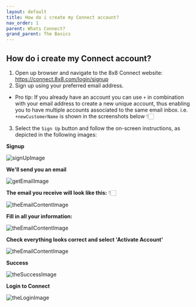 ```yaml
---
layout: default
title: How do i create my Connect account?
nav_order: 1
parent: Whats Connect?
grand_parent: The Basics
---
```


## How do i create my Connect account?

1. Open up browser and navigate to the 8x8 Connect website: https://connect.8x8.com/login/signup
2. Sign up using your preferred email address.  
  * Pro tip: If you already have an account you can use `+` in combination with your email address to create a new unique account, thus enabling you to have multiple accounts associated to the same email inbox. i.e. `+newCustomerName` is shown in the screenshots below 👇🏻
3. Select the `Sign Up` button and follow the on-screen instructions, as depicted in the following images:

**Signup**

![signUpImage](/cpaas-wiki/image_assets/connect/01-signUp.png)

**We'll send you an email**

![getEmailImage](/cpaas-wiki/image_assets/connect/02-signUp.png)

**The email you receive will look like this:** 👇🏻

![theEmailContentImage](/cpaas-wiki/image_assets/connect/03-signUpEmail.png)

**Fill in all your information:**

![theEmailContentImage](/cpaas-wiki/image_assets/connect/04-AccountInfo.png)

**Check everything looks correct and select 'Activate Account'**

![theEmailContentImage](/cpaas-wiki/image_assets/connect/05-AccountInfoFinalise.png)

**Success**

![theSuccessImage](/cpaas-wiki/image_assets/connect/07-Success.png)

**Login to Connect**

![theLoginImage](/cpaas-wiki/image_assets/connect/08-Login.png)
